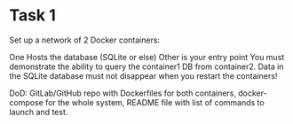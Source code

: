 # Task 1

Set up a network of 2 Docker containers:

One Hosts the database (SQLite or else)
Other is your entry point
You must demonstrate the ability to query the container1 DB from container2. Data in the SQLite database must not disappear when you restart the containers!


DoD: GitLab/GitHub repo with Dockerfiles for both containers, docker-compose for the whole system, README file with list of commands to launch and test.
